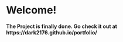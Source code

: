 <body>
    <h1><strong>Welcome!</strong></h1>
    <p><strong>The Project is finally done. Go check it out at https://dark2176.github.io/portfolio/ </strong></p>
</body>
